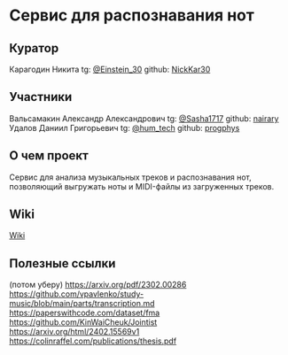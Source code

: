 # Сервис для распознавания нот
## Куратор
Карагодин Никита            tg: [@Einstein_30](https://t.me/Einstein_30) github: [NickKar30](https://github.com/NickKar30)
## Участники
Вальсамакин Александр Александрович tg: [@Sasha1717](https://t.me/Sasha1717) github: [nairary](https://github.com/nairary)\
Удалов Даниил Григорьевич           tg: [@hum_tech](https://t.me/hum_tech) github: [progphys](https://github.com/progphys)
## О чем проект
Сервис для анализа музыкальных треков и распознавания нот, позволяющий выгружать ноты и MIDI-файлы из загруженных треков.

## Wiki

[Wiki](https://github.com/nairary/Project-77-DL-in-audio-processing/wiki/Dev‐vlog‐01)

## Полезные ссылки
(потом уберу)
https://arxiv.org/pdf/2302.00286
https://github.com/vpavlenko/study-music/blob/main/parts/transcription.md
https://paperswithcode.com/dataset/fma
https://github.com/KinWaiCheuk/Jointist
https://arxiv.org/html/2402.15569v1
https://colinraffel.com/publications/thesis.pdf
